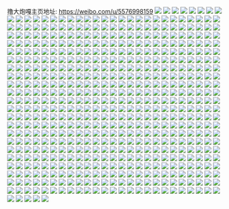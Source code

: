 撸大炮嘎主页地址: https://weibo.com/u/5576998159 
![](https://wx4.sinaimg.cn/mw2000/0065qvZdgy1h9a29h0ga4j32c0340npe.jpg) 
![](https://wx4.sinaimg.cn/mw2000/0065qvZdgy1h9a29ft99pj32c0340qv6.jpg) 
![](https://wx4.sinaimg.cn/mw2000/0065qvZdgy1h99i1c1og5j33402c01kz.jpg) 
![](https://wx4.sinaimg.cn/mw2000/0065qvZdgy1h95eq2mclnj33402c0hdu.jpg) 
![](https://wx4.sinaimg.cn/mw2000/0065qvZdgy1h95eqc4v1uj33402c0qv5.jpg) 
![](https://wx4.sinaimg.cn/mw2000/0065qvZdgy1h95eqebzpej31r02c0kjl.jpg) 
![](https://wx4.sinaimg.cn/mw2000/0065qvZdgy1h95eq9xzhaj32eo37ke84.jpg) 
![](https://wx4.sinaimg.cn/mw2000/0065qvZdgy1h95eqb455xj32t221we82.jpg) 
![](https://wx4.sinaimg.cn/mw2000/0065qvZdgy1h95eqd42otj327b2l1kjl.jpg) 
![](https://wx4.sinaimg.cn/mw2000/0065qvZdgy1h95eq694frj32re22k7wi.jpg) 
![](https://wx4.sinaimg.cn/mw2000/0065qvZdgy1h95eq1lj6yj32801o0e81.jpg) 
![](https://wx4.sinaimg.cn/mw2000/0065qvZdgy1h95eqdkqg4j31be0zjgpf.jpg) 
![](https://wx4.sinaimg.cn/mw2000/0065qvZdgy1h91ujrn4pzj31o0280qv5.jpg) 
![](https://wx4.sinaimg.cn/mw2000/0065qvZdgy1h91ujt1f6zj31191o07rn.jpg) 
![](https://wx4.sinaimg.cn/mw2000/0065qvZdgy1h91ujuk62uj33402c0npg.jpg) 
![](https://wx4.sinaimg.cn/mw2000/0065qvZdgy1h91ujw2bjdj32801o0e82.jpg) 
![](https://wx4.sinaimg.cn/mw2000/0065qvZdgy1h91ujwjgoqj31hc0u015s.jpg) 
![](https://wx4.sinaimg.cn/mw2000/0065qvZdgy1h91ujwxprfj31hc0u0nag.jpg) 
![](https://wx4.sinaimg.cn/mw2000/0065qvZdgy1h91ujxgssdj31hc0u0tnu.jpg) 
![](https://wx4.sinaimg.cn/mw2000/0065qvZdgy1h91ujpb073j31o02807wh.jpg) 
![](https://wx4.sinaimg.cn/mw2000/0065qvZdgy1h91ukkri4lj33402c0b2a.jpg) 
![](https://wx4.sinaimg.cn/mw2000/0065qvZdgy1h8wfkhvaxfj32801o0u0x.jpg) 
![](https://wx4.sinaimg.cn/mw2000/0065qvZdgy1h8r9r04t0rj32801o0hdt.jpg) 
![](https://wx4.sinaimg.cn/mw2000/0065qvZdgy1h8r9qyencsj32801o04qq.jpg) 
![](https://wx4.sinaimg.cn/mw2000/0065qvZdgy1h8r9r2goucj32801o0hdu.jpg) 
![](https://wx4.sinaimg.cn/mw2000/0065qvZdgy1h8r9r4fzh9j32801o04qq.jpg) 
![](https://wx4.sinaimg.cn/mw2000/0065qvZdgy1h8how80pa5j32801o0b29.jpg) 
![](https://wx4.sinaimg.cn/mw2000/0065qvZdgy1h8how608plj32c0340kjm.jpg) 
![](https://wx4.sinaimg.cn/mw2000/0065qvZdgy1h8how96zszj33402c0e82.jpg) 
![](https://wx4.sinaimg.cn/mw2000/0065qvZdgy1h8howb35jtj33402c04qr.jpg) 
![](https://wx4.sinaimg.cn/mw2000/0065qvZdgy1h82ionhjqcj31l6124amb.jpg) 
![](https://wx4.sinaimg.cn/mw2000/0065qvZdgy1h82iownbfjj31s32o5qv7.jpg) 
![](https://wx4.sinaimg.cn/mw2000/0065qvZdgy1h82ip7a5nnj30uk4y27wk.jpg) 
![](https://wx4.sinaimg.cn/mw2000/0065qvZdgy1h82ipkk23sj324836cnph.jpg) 
![](https://wx4.sinaimg.cn/mw2000/0065qvZdgy1h82iomuc6ij34mo334e83.jpg) 
![](https://wx4.sinaimg.cn/mw2000/0065qvZdgy1h82ip8jkwbj31hc0zknfy.jpg) 
![](https://wx4.sinaimg.cn/mw2000/0065qvZdgy1h82ipaxxcij333y22nhdv.jpg) 
![](https://wx4.sinaimg.cn/mw2000/0065qvZdgy1h82ipw03zgj33344moqve.jpg) 
![](https://wx4.sinaimg.cn/mw2000/0065qvZdgy1h82ip2i9ekj320f2oj1l0.jpg) 
![](https://wx4.sinaimg.cn/mw2000/0065qvZdgy1h7nojtzfd8j31bf0zk0yc.jpg) 
![](https://wx4.sinaimg.cn/mw2000/0065qvZdgy1h7nojv7fpyj30zk1be1kx.jpg) 
![](https://wx4.sinaimg.cn/mw2000/0065qvZdgy1h7nojx5t9dj31yj1o07wi.jpg) 
![](https://wx4.sinaimg.cn/mw2000/0065qvZdgy1h7nojxtsf2j31be0zjh0u.jpg) 
![](https://wx4.sinaimg.cn/mw2000/0065qvZdgy1h7hpzvovnij30u00u0jxs.jpg) 
![](https://wx4.sinaimg.cn/mw2000/0065qvZdgy1h7hpzwz9c3j31400u0wp6.jpg) 
![](https://wx4.sinaimg.cn/mw2000/0065qvZdgy1h7hpzxth9xj30u60u07bs.jpg) 
![](https://wx4.sinaimg.cn/mw2000/0065qvZdgy1h7hpzz8r7tj30u00u0qa7.jpg) 
![](https://wx4.sinaimg.cn/mw2000/0065qvZdgy1h7hq0047b9j31400u00zp.jpg) 
![](https://wx4.sinaimg.cn/mw2000/0065qvZdgy1h7hq01b91hj30u0140n7w.jpg) 
![](https://wx4.sinaimg.cn/mw2000/0065qvZdgy1h7hq02mzwqj31410u0gxc.jpg) 
![](https://wx4.sinaimg.cn/mw2000/0065qvZdgy1h7gbqcvjqoj315o1f8my9.jpg) 
![](https://wx4.sinaimg.cn/mw2000/0065qvZdgy1h7gbqeeiejj326q26qhdt.jpg) 
![](https://wx4.sinaimg.cn/mw2000/0065qvZdgy1h7gbrc881rj32qz1jox6p.jpg) 
![](https://wx4.sinaimg.cn/mw2000/0065qvZdgy1h7gbrgcfmej32qq1jjgtw.jpg) 
![](https://wx4.sinaimg.cn/mw2000/0065qvZdgy1h7gbqsfkitj32c02c0b2c.jpg) 
![](https://wx4.sinaimg.cn/mw2000/0065qvZdgy1h7gbrl95udj32kp1g5qv5.jpg) 
![](https://wx4.sinaimg.cn/mw2000/0065qvZdgy1h7gbqb3hnij336c1sbhdw.jpg) 
![](https://wx4.sinaimg.cn/mw2000/0065qvZdgy1h7gbrvbkrhj336c2484qt.jpg) 
![](https://wx4.sinaimg.cn/mw2000/0065qvZdgy1h7gbryr6s0j32yo1o0u0y.jpg) 
![](https://wx4.sinaimg.cn/mw2000/0065qvZdgy1h6wtkwpf70j30ug0u043k.jpg) 
![](https://wx4.sinaimg.cn/mw2000/0065qvZdgy1h6wtkxqufpj31400u0aie.jpg) 
![](https://wx4.sinaimg.cn/mw2000/0065qvZdgy1h6sf6o2ey2j30u013zagx.jpg) 
![](https://wx4.sinaimg.cn/mw2000/0065qvZdgy1h6nbsyma0mj30u00u0n0w.jpg) 
![](https://wx4.sinaimg.cn/mw2000/0065qvZdgy1h6nbszaiwfj30u00u0my2.jpg) 
![](https://wx4.sinaimg.cn/mw2000/0065qvZdgy1h6gr3fg5gcj30u01sxn1o.jpg) 
![](https://wx4.sinaimg.cn/mw2000/0065qvZdgy1h6a3drew8sj31s12dvb2a.jpg) 
![](https://wx4.sinaimg.cn/mw2000/0065qvZdgy1h6a3e97d0uj32b5340qv6.jpg) 
![](https://wx4.sinaimg.cn/mw2000/0065qvZdgy1h6a3dvb1a7j33402c21kx.jpg) 
![](https://wx4.sinaimg.cn/mw2000/0065qvZdgy1h6a3dnv71gj32ba34017f.jpg) 
![](https://wx4.sinaimg.cn/mw2000/0065qvZdgy1h6a3dx75pnj32151ivtgr.jpg) 
![](https://wx4.sinaimg.cn/mw2000/0065qvZdgy1h6a3dziqfdj32q721ndny.jpg) 
![](https://wx4.sinaimg.cn/mw2000/0065qvZdgy1h6a3e3gesoj32c1340x6q.jpg) 
![](https://wx4.sinaimg.cn/mw2000/0065qvZdgy1h6a3ed7f24j33402c2e84.jpg) 
![](https://wx4.sinaimg.cn/mw2000/0065qvZdgy1h6a3epn0cfj32c03401kx.jpg) 
![](https://wx4.sinaimg.cn/mw2000/0065qvZdgy1h64469w59qj30u01400yf.jpg) 
![](https://wx4.sinaimg.cn/mw2000/0065qvZdgy1h6446auhv8j30u0190agm.jpg) 
![](https://wx4.sinaimg.cn/mw2000/0065qvZdgy1h6446bgv4dj31900u0n1a.jpg) 
![](https://wx4.sinaimg.cn/mw2000/0065qvZdgy1h6446ckydrj31900u010j.jpg) 
![](https://wx4.sinaimg.cn/mw2000/0065qvZdgy1h6446ddm68j30u0199tf6.jpg) 
![](https://wx4.sinaimg.cn/mw2000/0065qvZdgy1h6446e7ezsj30u0190q9z.jpg) 
![](https://wx4.sinaimg.cn/mw2000/0065qvZdgy1h644690b6vj31hc0u00vs.jpg) 
![](https://wx4.sinaimg.cn/mw2000/0065qvZdgy1h6446f4vf8j31900u0gm6.jpg) 
![](https://wx4.sinaimg.cn/mw2000/0065qvZdgy1h6446gf5guj31900u00u0.jpg) 
![](https://wx4.sinaimg.cn/mw2000/0065qvZdgy1h5zeazdw5dj30u0140doc.jpg) 
![](https://wx4.sinaimg.cn/mw2000/0065qvZdgy1h5zeb2hknuj31400u0gvj.jpg) 
![](https://wx4.sinaimg.cn/mw2000/0065qvZdgy1h5vyv4w1djj30u014044q.jpg) 
![](https://wx4.sinaimg.cn/mw2000/0065qvZdgy1h5vyv8csqqj31400u0wjm.jpg) 
![](https://wx4.sinaimg.cn/mw2000/0065qvZdgy1h5vyv9nfk9j31910u0n6j.jpg) 
![](https://wx4.sinaimg.cn/mw2000/0065qvZdgy1h5vyvb2qa2j30u019144g.jpg) 
![](https://wx4.sinaimg.cn/mw2000/0065qvZdgy1h5vyv5rszpj31400u07bn.jpg) 
![](https://wx4.sinaimg.cn/mw2000/0065qvZdgy1h5vyvc8o5tj31910u0jsl.jpg) 
![](https://wx4.sinaimg.cn/mw2000/0065qvZdgy1h5vyvdpyihj31910u040y.jpg) 
![](https://wx4.sinaimg.cn/mw2000/0065qvZdgy1h5vyverw5hj30u0197n2i.jpg) 
![](https://wx4.sinaimg.cn/mw2000/0065qvZdgy1h5vyv40cdvj31910u0n6o.jpg) 
![](https://wx4.sinaimg.cn/mw2000/0065qvZdgy1h58pz66p7yj30u01muk0i.jpg) 
![](https://wx4.sinaimg.cn/mw2000/0065qvZdgy1h58q7oberoj30zm0lxmyv.jpg) 
![](https://wx4.sinaimg.cn/mw2000/0065qvZdgy1h56n1hkl2wj33402c0b2b.jpg) 
![](https://wx4.sinaimg.cn/mw2000/0065qvZdgy1h56n1u5qvaj329v29vx6p.jpg) 
![](https://wx4.sinaimg.cn/mw2000/0065qvZdgy1h56n1lwcpoj31o02804qq.jpg) 
![](https://wx4.sinaimg.cn/mw2000/0065qvZdgy1h56n1sl2cej31o0280u0x.jpg) 
![](https://wx4.sinaimg.cn/mw2000/0065qvZdgy1h56n1q609bj31o02801ky.jpg) 
![](https://wx4.sinaimg.cn/mw2000/0065qvZdgy1h56n1n38aaj332m32mqv7.jpg) 
![](https://wx4.sinaimg.cn/mw2000/0065qvZdgy1h56n1vii4jj32801o0u0y.jpg) 
![](https://wx4.sinaimg.cn/mw2000/0065qvZdgy1h56n1wlvm8j31o0280x6p.jpg) 
![](https://wx4.sinaimg.cn/mw2000/0065qvZdgy1h55qvx5xj9j33jk2nskjm.jpg) 
![](https://wx4.sinaimg.cn/mw2000/0065qvZdgy1h536eqvunqj32c2340kjm.jpg) 
![](https://wx4.sinaimg.cn/mw2000/0065qvZdgy1h536et6lixj31r22c21ky.jpg) 
![](https://wx4.sinaimg.cn/mw2000/0065qvZdgy1h536evktvij32c23404qq.jpg) 
![](https://wx4.sinaimg.cn/mw2000/0065qvZdgy1h536ex8uzrj31o01o04qp.jpg) 
![](https://wx4.sinaimg.cn/mw2000/0065qvZdgy1h536f00ux8j32c22c11kz.jpg) 
![](https://wx4.sinaimg.cn/mw2000/0065qvZdgy1h536f3pkwlj30zi17s1kx.jpg) 
![](https://wx4.sinaimg.cn/mw2000/0065qvZdgy1h536f2sssjj32c03404qr.jpg) 
![](https://wx4.sinaimg.cn/mw2000/0065qvZdgy1h536f53qebj31o0280hdt.jpg) 
![](https://wx4.sinaimg.cn/mw2000/0065qvZdgy1h536f81aonj32c0340x6r.jpg) 
![](https://wx4.sinaimg.cn/mw2000/0065qvZdgy1h51iz3j801j30u00u0dle.jpg) 
![](https://wx4.sinaimg.cn/mw2000/0065qvZdgy1h51iz5cco4j30u0140wmr.jpg) 
![](https://wx4.sinaimg.cn/mw2000/0065qvZdgy1h51iz87mqkj31hc0u04ae.jpg) 
![](https://wx4.sinaimg.cn/mw2000/0065qvZdgy1h4tfn0juooj30u013zn28.jpg) 
![](https://wx4.sinaimg.cn/mw2000/0065qvZdgy1h4tfn1q9w1j31400u07dm.jpg) 
![](https://wx4.sinaimg.cn/mw2000/0065qvZdgy1h4tfn2xqi3j30u0140qaf.jpg) 
![](https://wx4.sinaimg.cn/mw2000/0065qvZdgy1h4tfmzk1wgj30u01400xd.jpg) 
![](https://wx4.sinaimg.cn/mw2000/0065qvZdgy1h4tfn4tnmwj30u0140gtp.jpg) 
![](https://wx4.sinaimg.cn/mw2000/0065qvZdgy1h4tfmyk0y4j31400u0wm6.jpg) 
![](https://wx4.sinaimg.cn/mw2000/0065qvZdgy1h4tfn6iwfyj30u013y0x3.jpg) 
![](https://wx4.sinaimg.cn/mw2000/0065qvZdgy1h4tfn3kftij30u0140wil.jpg) 
![](https://wx4.sinaimg.cn/mw2000/0065qvZdgy1h4tfn7f7jxj30u0140tg8.jpg) 
![](https://wx4.sinaimg.cn/mw2000/0065qvZdgy1h4tfo5kuhhj30u00ut0xm.jpg) 
![](https://wx4.sinaimg.cn/mw2000/0065qvZdgy1h4r2kz8rljj30u016x49x.jpg) 
![](https://wx4.sinaimg.cn/mw2000/0065qvZdgy1h3v38ns2wxj30u014046w.jpg) 
![](https://wx4.sinaimg.cn/mw2000/0065qvZdgy1h3v38ox62hj30u01407cl.jpg) 
![](https://wx4.sinaimg.cn/mw2000/0065qvZdgy1h3ie0qgvcyj30u00u046i.jpg) 
![](https://wx4.sinaimg.cn/mw2000/0065qvZdgy1h3ie0nwa1cj30u00u0k0m.jpg) 
![](https://wx4.sinaimg.cn/mw2000/0065qvZdgy1h3ie0t6cgfj30u00u0qaq.jpg) 
![](https://wx4.sinaimg.cn/mw2000/0065qvZdgy1h3ie0rc29oj30u00u07cy.jpg) 
![](https://wx4.sinaimg.cn/mw2000/0065qvZdgy1h3ie0uo0o1j30u00u0dof.jpg) 
![](https://wx4.sinaimg.cn/mw2000/0065qvZdgy1h3ie0w7vj8j31400u014h.jpg) 
![](https://wx4.sinaimg.cn/mw2000/0065qvZdgy1h3ie0scg9zj31400u0drh.jpg) 
![](https://wx4.sinaimg.cn/mw2000/0065qvZdgy1h3ie0x74flj31400u0n4v.jpg) 
![](https://wx4.sinaimg.cn/mw2000/0065qvZdgy1h3ie0pf3a8j30u00u010g.jpg) 
![](https://wx4.sinaimg.cn/mw2000/0065qvZdgy1h32uw8tmgqj30u0140ahq.jpg) 
![](https://wx4.sinaimg.cn/mw2000/0065qvZdgy1h32uw9to6dj30u01hc10g.jpg) 
![](https://wx4.sinaimg.cn/mw2000/0065qvZdgy1h32uwbjnq7j31400u0dns.jpg) 
![](https://wx4.sinaimg.cn/mw2000/0065qvZdgy1h32uwi5abdj31c90oa46k.jpg) 
![](https://wx4.sinaimg.cn/mw2000/0065qvZdgy1h32uwcoancj30u01hcgvv.jpg) 
![](https://wx4.sinaimg.cn/mw2000/0065qvZdgy1h32uwe4kenj31400u0thc.jpg) 
![](https://wx4.sinaimg.cn/mw2000/0065qvZdgy1h32uwhe8zvj31400u0484.jpg) 
![](https://wx4.sinaimg.cn/mw2000/0065qvZdgy1h32uwfg66gj31400u0qd4.jpg) 
![](https://wx4.sinaimg.cn/mw2000/0065qvZdgy1h32uxeadn0j31400u047v.jpg) 
![](https://wx4.sinaimg.cn/mw2000/0065qvZdgy1h2u2dy33x5j30u02aingj.jpg) 
![](https://wx4.sinaimg.cn/mw2000/0065qvZdgy1h2u2e2l5ktj30u00u0n2k.jpg) 
![](https://wx4.sinaimg.cn/mw2000/0065qvZdgy1h2u2e5yo9tj30u00u0jzy.jpg) 
![](https://wx4.sinaimg.cn/mw2000/0065qvZdgy1h2u2e8op00j312d0u010d.jpg) 
![](https://wx4.sinaimg.cn/mw2000/0065qvZdgy1h2u2e1j73nj30u00u0dml.jpg) 
![](https://wx4.sinaimg.cn/mw2000/0065qvZdgy1h2u2eggthuj31400u0agi.jpg) 
![](https://wx4.sinaimg.cn/mw2000/0065qvZdgy1h2u2ej6heij30vy0u07bv.jpg) 
![](https://wx4.sinaimg.cn/mw2000/0065qvZdgy1h2u2dv3n77j310x0u0ak5.jpg) 
![](https://wx4.sinaimg.cn/mw2000/0065qvZdgy1h2u2f8mhdvj30u00u044u.jpg) 
![](https://wx4.sinaimg.cn/mw2000/0065qvZdgy1h2cimprz19j30u0140k1h.jpg) 
![](https://wx4.sinaimg.cn/mw2000/0065qvZdgy1h2cimv36mcj30u01407bk.jpg) 
![](https://wx4.sinaimg.cn/mw2000/0065qvZdgy1h2cims7segj30u0140wkx.jpg) 
![](https://wx4.sinaimg.cn/mw2000/0065qvZdgy1h2cimqyj2ij30u0140tf3.jpg) 
![](https://wx4.sinaimg.cn/mw2000/0065qvZdgy1h2cimzrmalj30u0140k43.jpg) 
![](https://wx4.sinaimg.cn/mw2000/0065qvZdgy1h2cimtl44qj30u0140dms.jpg) 
![](https://wx4.sinaimg.cn/mw2000/0065qvZdgy1h2cimwwpezj30u014045w.jpg) 
![](https://wx4.sinaimg.cn/mw2000/0065qvZdgy1h2cind0b3fj31400u0wld.jpg) 
![](https://wx4.sinaimg.cn/mw2000/0065qvZdgy1h2cio9ylmoj30u0140n3y.jpg) 
![](https://wx4.sinaimg.cn/mw2000/0065qvZdgy1h24jexxj7ej30sg0ld42m.jpg) 
![](https://wx4.sinaimg.cn/mw2000/0065qvZdgy1h1dpagq4wvj31400u0n72.jpg) 
![](https://wx4.sinaimg.cn/mw2000/0065qvZdgy1h1dpa7m0j6j31400u0ahq.jpg) 
![](https://wx4.sinaimg.cn/mw2000/0065qvZdgy1h1dpaq3ugzj30u0140tlr.jpg) 
![](https://wx4.sinaimg.cn/mw2000/0065qvZdgy1h1dpazz9izj30u0140wpm.jpg) 
![](https://wx4.sinaimg.cn/mw2000/0065qvZdgy1h1dpb3fcloj31400u0qcp.jpg) 
![](https://wx4.sinaimg.cn/mw2000/0065qvZdgy1h1dpb6hcwnj31400u0qfp.jpg) 
![](https://wx4.sinaimg.cn/mw2000/0065qvZdgy1h15zwe8usgj31400u0dnl.jpg) 
![](https://wx4.sinaimg.cn/mw2000/0065qvZdgy1h0su5mtuebj30u014012u.jpg) 
![](https://wx4.sinaimg.cn/mw2000/0065qvZdgy1h0ojy2gwrjj30u015ktfq.jpg) 
![](https://wx4.sinaimg.cn/mw2000/0065qvZdgy1h0ojy1re3sj30u01407c3.jpg) 
![](https://wx4.sinaimg.cn/mw2000/0065qvZdgy1h093d5jkswj30vy0u0795.jpg) 
![](https://wx4.sinaimg.cn/mw2000/0065qvZdgy1h093d6mrqcj30u00u0ags.jpg) 
![](https://wx4.sinaimg.cn/mw2000/0065qvZdgy1h093d7jcp7j31400u0aj2.jpg) 
![](https://wx4.sinaimg.cn/mw2000/0065qvZdgy1h093d4txnaj30u00v2dkn.jpg) 
![](https://wx4.sinaimg.cn/mw2000/0065qvZdgy1h093d82k6kj30vb0u0gpw.jpg) 
![](https://wx4.sinaimg.cn/mw2000/0065qvZdgy1h093d8r30gj30u0140dm8.jpg) 
![](https://wx4.sinaimg.cn/mw2000/0065qvZdgy1h093d9m6p2j30u00u0wjm.jpg) 
![](https://wx4.sinaimg.cn/mw2000/0065qvZdgy1h093dajk9jj30u013y7b9.jpg) 
![](https://wx4.sinaimg.cn/mw2000/0065qvZdgy1h093dbah6ij31400u0n4l.jpg) 
![](https://wx4.sinaimg.cn/mw2000/0065qvZdly1h0538g1dn1j30u01sx450.jpg) 
![](https://wx4.sinaimg.cn/mw2000/0065qvZdly1h0538gfdsxj30q30road1.jpg) 
![](https://wx4.sinaimg.cn/mw2000/0065qvZdly1h04m3srffzj31400u015o.jpg) 
![](https://wx4.sinaimg.cn/mw2000/0065qvZdly1h04m3tysgsj30u01sxdmc.jpg) 
![](https://wx4.sinaimg.cn/mw2000/0065qvZdly1h03kmi6mm9j30u0169ajc.jpg) 
![](https://wx4.sinaimg.cn/mw2000/0065qvZdgy1gzkbiykrrhj30u0140gs0.jpg) 
![](https://wx4.sinaimg.cn/mw2000/0065qvZdgy1gzkbje3pd3j31400u0te0.jpg) 
![](https://wx4.sinaimg.cn/mw2000/0065qvZdgy1gzkbj0guxuj31400u0afl.jpg) 
![](https://wx4.sinaimg.cn/mw2000/0065qvZdgy1gzkbj15sjxj30u013fwnd.jpg) 
![](https://wx4.sinaimg.cn/mw2000/0065qvZdgy1gzkbj1ufm7j31400u0dly.jpg) 
![](https://wx4.sinaimg.cn/mw2000/0065qvZdgy1gzkbj2xmivj31400u0gtp.jpg) 
![](https://wx4.sinaimg.cn/mw2000/0065qvZdgy1gzkbj3sq42j31400u079w.jpg) 
![](https://wx4.sinaimg.cn/mw2000/0065qvZdgy1gzkbj4eijij30u00u0n3m.jpg) 
![](https://wx4.sinaimg.cn/mw2000/0065qvZdgy1gzkbj58m2rj30u00u87f3.jpg) 
![](https://wx4.sinaimg.cn/mw2000/0065qvZdgy1gzegav7slvj30u00u00zt.jpg) 
![](https://wx4.sinaimg.cn/mw2000/0065qvZdgy1gzegaw3ou4j30u00u0dme.jpg) 
![](https://wx4.sinaimg.cn/mw2000/0065qvZdgy1gzdd8xkkqnj31400u0ajn.jpg) 
![](https://wx4.sinaimg.cn/mw2000/0065qvZdgy1gzdd8yfmnoj30u0140aid.jpg) 
![](https://wx4.sinaimg.cn/mw2000/0065qvZdgy1gzdd8z84hjj31400u0do9.jpg) 
![](https://wx4.sinaimg.cn/mw2000/0065qvZdgy1gzdd901e74j31400u0jzo.jpg) 
![](https://wx4.sinaimg.cn/mw2000/0065qvZdgy1gzdd90x29pj31400u0wlf.jpg) 
![](https://wx4.sinaimg.cn/mw2000/0065qvZdgy1gzdd91kp6yj31400u0ag3.jpg) 
![](https://wx4.sinaimg.cn/mw2000/0065qvZdgy1gzdd8wm1trj31400u0dnk.jpg) 
![](https://wx4.sinaimg.cn/mw2000/0065qvZdgy1gzdd92ahcuj31400u0qb5.jpg) 
![](https://wx4.sinaimg.cn/mw2000/0065qvZdgy1gzdd93c1wlj30u0140n4x.jpg) 
![](https://wx4.sinaimg.cn/mw2000/0065qvZdgy1gz87zq6zfuj32801o0e81.jpg) 
![](https://wx4.sinaimg.cn/mw2000/0065qvZdgy1gz87zosd5tj32801o0e81.jpg) 
![](https://wx4.sinaimg.cn/mw2000/0065qvZdgy1gz87zrib36j32801o0hdt.jpg) 
![](https://wx4.sinaimg.cn/mw2000/0065qvZdgy1gz87zsfkcvj32801o0hdt.jpg) 
![](https://wx4.sinaimg.cn/mw2000/0065qvZdgy1gz87v0ygpij30zo2561kx.jpg) 
![](https://wx4.sinaimg.cn/mw2000/0065qvZdgy1gynsys8s88j30u02ujh50.jpg) 
![](https://wx4.sinaimg.cn/mw2000/0065qvZdgy1gynsyn8oazj31400u0jy1.jpg) 
![](https://wx4.sinaimg.cn/mw2000/0065qvZdgy1gynsymhcgtj31400u07bh.jpg) 
![](https://wx4.sinaimg.cn/mw2000/0065qvZdgy1gynsyr4wv4j31400u0149.jpg) 
![](https://wx4.sinaimg.cn/mw2000/0065qvZdgy1gynsz3txdbj313f0u0gra.jpg) 
![](https://wx4.sinaimg.cn/mw2000/0065qvZdgy1gynsytbpr5j30u02d0ana.jpg) 
![](https://wx4.sinaimg.cn/mw2000/0065qvZdgy1gynsyueoeij30u0281qew.jpg) 
![](https://wx4.sinaimg.cn/mw2000/0065qvZdgy1gynsyv2f7bj31400u0jwd.jpg) 
![](https://wx4.sinaimg.cn/mw2000/0065qvZdgy1gynsyvrbmaj30u01400x4.jpg) 
![](https://wx4.sinaimg.cn/mw2000/0065qvZdgy1gykeptugwfj31410u0wnn.jpg) 
![](https://wx4.sinaimg.cn/mw2000/0065qvZdgy1gyi6bl856dj333z2bzu11.jpg) 
![](https://wx4.sinaimg.cn/mw2000/0065qvZdgy1gyhzw47x63j31400u0du7.jpg) 
![](https://wx4.sinaimg.cn/mw2000/0065qvZdgy1gyhzw5kk3oj30u0140wms.jpg) 
![](https://wx4.sinaimg.cn/mw2000/0065qvZdgy1gyhzw6zu1jj30u0140tfe.jpg) 
![](https://wx4.sinaimg.cn/mw2000/0065qvZdgy1gyhzw8haxej30u0140jzf.jpg) 
![](https://wx4.sinaimg.cn/mw2000/0065qvZdgy1gyhzw9xn6cj31400u045l.jpg) 
![](https://wx4.sinaimg.cn/mw2000/0065qvZdgy1gyhzwbnjaaj31400u0jz6.jpg) 
![](https://wx4.sinaimg.cn/mw2000/0065qvZdgy1gyhzwdnlvrj31400u045t.jpg) 
![](https://wx4.sinaimg.cn/mw2000/0065qvZdgy1gyhzwgkm9fj30u0140wlb.jpg) 
![](https://wx4.sinaimg.cn/mw2000/0065qvZdgy1gyhzwv38v1j31400u0doc.jpg) 
![](https://wx4.sinaimg.cn/mw2000/0065qvZdgy1gy9gaw3vv2j30u01sxdmd.jpg) 
![](https://wx4.sinaimg.cn/mw2000/0065qvZdgy1gy9gaxw2dej30u01szth2.jpg) 
![](https://wx4.sinaimg.cn/mw2000/0065qvZdgy1gy35urtlvyj30u0140thb.jpg) 
![](https://wx4.sinaimg.cn/mw2000/0065qvZdly1gxydv1x6rpj30u00u0qah.jpg) 
![](https://wx4.sinaimg.cn/mw2000/0065qvZdly1gxydv45ba9j30u00u0wkq.jpg) 
![](https://wx4.sinaimg.cn/mw2000/0065qvZdly1gxydv0787wj30u00u0jwm.jpg) 
![](https://wx4.sinaimg.cn/mw2000/0065qvZdly1gxydv6f3f8j30u00u0gth.jpg) 
![](https://wx4.sinaimg.cn/mw2000/0065qvZdgy1gxxdynjt3vj30u01hcai7.jpg) 
![](https://wx4.sinaimg.cn/mw2000/0065qvZdgy1gxuhwn641jj30u00xptgx.jpg) 
![](https://wx4.sinaimg.cn/mw2000/0065qvZdgy1gxuhwo0tw4j31400u0agv.jpg) 
![](https://wx4.sinaimg.cn/mw2000/0065qvZdgy1gxuhwowbefj30u00u0aei.jpg) 
![](https://wx4.sinaimg.cn/mw2000/0065qvZdgy1gxuhwlyqc9j30u0140til.jpg) 
![](https://wx4.sinaimg.cn/mw2000/0065qvZdgy1gxuhwqddidj30u0140agu.jpg) 
![](https://wx4.sinaimg.cn/mw2000/0065qvZdgy1gxuhwrtik9j30u00u0gu4.jpg) 
![](https://wx4.sinaimg.cn/mw2000/0065qvZdgy1gxuhwsta7oj30u00u078v.jpg) 
![](https://wx4.sinaimg.cn/mw2000/0065qvZdgy1gxuhwu762nj30u00u0tf5.jpg) 
![](https://wx4.sinaimg.cn/mw2000/0065qvZdgy1gxuhwv4nhij30u00u0wl8.jpg) 
![](https://wx4.sinaimg.cn/mw2000/0065qvZdgy1gxuhww8mndj30u0140tgi.jpg) 
![](https://wx4.sinaimg.cn/mw2000/0065qvZdgy1gxdwfgqmn3j31400u0dmr.jpg) 
![](https://wx4.sinaimg.cn/mw2000/0065qvZdgy1gxdwfhw19ij30u01407d4.jpg) 
![](https://wx4.sinaimg.cn/mw2000/0065qvZdgy1gxdwffuw14j30u00u045q.jpg) 
![](https://wx4.sinaimg.cn/mw2000/0065qvZdgy1gxdwfj1gu2j30u00u07dr.jpg) 
![](https://wx4.sinaimg.cn/mw2000/0065qvZdgy1gx95oe49n9j31400u0afq.jpg) 
![](https://wx4.sinaimg.cn/mw2000/0065qvZdgy1gx95oexpzgj312e0u07f8.jpg) 
![](https://wx4.sinaimg.cn/mw2000/0065qvZdgy1gx95oflmp4j31400u0dqb.jpg) 
![](https://wx4.sinaimg.cn/mw2000/0065qvZdgy1gx95odh96uj31400u0k18.jpg) 
![](https://wx4.sinaimg.cn/mw2000/0065qvZdgy1gx95og7q0pj30u00u0agq.jpg) 
![](https://wx4.sinaimg.cn/mw2000/0065qvZdgy1gx95ogsmbzj31400u0jvb.jpg) 
![](https://wx4.sinaimg.cn/mw2000/0065qvZdgy1gx95oi27gbj30u00u0gx4.jpg) 
![](https://wx4.sinaimg.cn/mw2000/0065qvZdgy1gx95oiqps6j30u014043u.jpg) 
![](https://wx4.sinaimg.cn/mw2000/0065qvZdgy1gx95ppk1xuj31400u0wms.jpg) 
![](https://wx4.sinaimg.cn/mw2000/0065qvZdgy1gx6wt5h9xkj31400u0k1f.jpg) 
![](https://wx4.sinaimg.cn/mw2000/0065qvZdgy1gx6wt4kj1wj317a0u07dm.jpg) 
![](https://wx4.sinaimg.cn/mw2000/0065qvZdgy1gx6wt68t10j31400u07c7.jpg) 
![](https://wx4.sinaimg.cn/mw2000/0065qvZdgy1gx6wt7997cj31400u0dpp.jpg) 
![](https://wx4.sinaimg.cn/mw2000/0065qvZdgy1gx23tg7tb5j30u0140k1i.jpg) 
![](https://wx4.sinaimg.cn/mw2000/0065qvZdgy1gx23tepog2j30u01ar7ed.jpg) 
![](https://wx4.sinaimg.cn/mw2000/0065qvZdgy1gx23th7s5hj30u00u0n2a.jpg) 
![](https://wx4.sinaimg.cn/mw2000/0065qvZdgy1gx23tiwqmlj30u0140dsj.jpg) 
![](https://wx4.sinaimg.cn/mw2000/0065qvZdgy1gx23tkdfumj30u0140wo7.jpg) 
![](https://wx4.sinaimg.cn/mw2000/0065qvZdgy1gx23tmalbxj31400u0n9s.jpg) 
![](https://wx4.sinaimg.cn/mw2000/0065qvZdgy1gx23to1phuj30u018zqcl.jpg) 
![](https://wx4.sinaimg.cn/mw2000/0065qvZdgy1gx23u4ndn6j31400u0alr.jpg) 
![](https://wx4.sinaimg.cn/mw2000/0065qvZdgy1gx23u7huc8j30u02pj4qp.jpg) 
![](https://wx4.sinaimg.cn/mw2000/0065qvZdly1gwt0j6f3gjj30u0140qa8.jpg) 
![](https://wx4.sinaimg.cn/mw2000/0065qvZdly1gwt0j6zf14j30u00u0n3r.jpg) 
![](https://wx4.sinaimg.cn/mw2000/0065qvZdly1gwt0j5jyqtj30u00u0n36.jpg) 
![](https://wx4.sinaimg.cn/mw2000/0065qvZdly1gwt0j9abt4j30u0140gsy.jpg) 
![](https://wx4.sinaimg.cn/mw2000/0065qvZdly1gwt0j7q9drj30u019049j.jpg) 
![](https://wx4.sinaimg.cn/mw2000/0065qvZdly1gwt0j9xiqdj30u014010q.jpg) 
![](https://wx4.sinaimg.cn/mw2000/0065qvZdly1gwt0jb01bsj31400u0gta.jpg) 
![](https://wx4.sinaimg.cn/mw2000/0065qvZdly1gwt0jbo5czj30u01400zh.jpg) 
![](https://wx4.sinaimg.cn/mw2000/0065qvZdly1gwt0jyyunpj31400u0gs0.jpg) 
![](https://wx4.sinaimg.cn/mw2000/0065qvZdly1gwruj3f3n5j31400u0qaw.jpg) 
![](https://wx4.sinaimg.cn/mw2000/0065qvZdly1gwruj3ltkxj30u00u0tdn.jpg) 
![](https://wx4.sinaimg.cn/mw2000/0065qvZdly1gwruj33qb8j30u00u0jvh.jpg) 
![](https://wx4.sinaimg.cn/mw2000/0065qvZdly1gwruj3wbumj31400u0wlo.jpg) 
![](https://wx4.sinaimg.cn/mw2000/0065qvZdly1gwlv3efx52j31400u0450.jpg) 
![](https://wx4.sinaimg.cn/mw2000/0065qvZdly1gwlv3f4lolj30u0140ag1.jpg) 
![](https://wx4.sinaimg.cn/mw2000/0065qvZdgy1gwf4ji74gxj30u00wpdj1.jpg) 
![](https://wx4.sinaimg.cn/mw2000/0065qvZdgy1gwf4jinas3j30u014045z.jpg) 
![](https://wx4.sinaimg.cn/mw2000/0065qvZdgy1gw4jkqjx0wj30u00u0dmq.jpg) 
![](https://wx4.sinaimg.cn/mw2000/0065qvZdgy1gw4jkrnkudj30u00u0q9u.jpg) 
![](https://wx4.sinaimg.cn/mw2000/0065qvZdgy1gw4jkshmf2j30u00u0dl2.jpg) 
![](https://wx4.sinaimg.cn/mw2000/0065qvZdgy1gw4jktz3xxj31400u0wlx.jpg) 
![](https://wx4.sinaimg.cn/mw2000/0065qvZdgy1gw4jkpcx6ej30u00u0wk4.jpg) 
![](https://wx4.sinaimg.cn/mw2000/0065qvZdgy1gw4jkuwchoj31400u0qcn.jpg) 
![](https://wx4.sinaimg.cn/mw2000/0065qvZdgy1gw4jkvx9uwj31400u0n6r.jpg) 
![](https://wx4.sinaimg.cn/mw2000/0065qvZdgy1gw4jkyfvgvj31400u0am2.jpg) 
![](https://wx4.sinaimg.cn/mw2000/0065qvZdgy1gw4jnkb0r6j30u0140wkc.jpg) 
![](https://wx4.sinaimg.cn/mw2000/0065qvZdgy1gvxomhjohoj30u0140tg2.jpg) 
![](https://wx4.sinaimg.cn/mw2000/0065qvZdgy1gvxomim3l8j30u0140akn.jpg) 
![](https://wx4.sinaimg.cn/mw2000/0065qvZdgy1gvxomjf9ioj31400u0qax.jpg) 
![](https://wx4.sinaimg.cn/mw2000/0065qvZdgy1gvxomkpwfcj31400u0n55.jpg) 
![](https://wx4.sinaimg.cn/mw2000/0065qvZdgy1gvxomg1l9wj30u0140dnd.jpg) 
![](https://wx4.sinaimg.cn/mw2000/0065qvZdgy1gvxomlbe92j30u00u0afu.jpg) 
![](https://wx4.sinaimg.cn/mw2000/0065qvZdgy1gvxomma8mgj30u0140gtt.jpg) 
![](https://wx4.sinaimg.cn/mw2000/0065qvZdgy1gvxomnbemmj31400u0wmb.jpg) 
![](https://wx4.sinaimg.cn/mw2000/0065qvZdgy1gvxomo3q59j31400u0gst.jpg) 
![](https://wx4.sinaimg.cn/mw2000/0065qvZdgy1gv2kap12bej62c03407wi02.jpg) 
![](https://wx4.sinaimg.cn/mw2000/0065qvZdgy1gv2kaq8u2ej62c0340npd02.jpg) 
![](https://wx4.sinaimg.cn/mw2000/0065qvZdgy1gv2kasnm8oj62c0340kjm02.jpg) 
![](https://wx4.sinaimg.cn/mw2000/0065qvZdgy1gv2kanrapuj62c0340e8502.jpg) 
![](https://wx4.sinaimg.cn/mw2000/0065qvZdgy1gv2kavpvqkj62c03401l102.jpg) 
![](https://wx4.sinaimg.cn/mw2000/0065qvZdgy1gv2kaxinl3j63402c07wj02.jpg) 
![](https://wx4.sinaimg.cn/mw2000/0065qvZdly1gustlcpw9yj60u013sk1e02.jpg) 
![](https://wx4.sinaimg.cn/mw2000/0065qvZdly1gustld7pkbj60u0140n6o02.jpg) 
![](https://wx4.sinaimg.cn/mw2000/0065qvZdly1gustlc9934j60u00z90ym02.jpg) 
![](https://wx4.sinaimg.cn/mw2000/0065qvZdly1gustldj7t0j60ud0u0gpx02.jpg) 
![](https://wx4.sinaimg.cn/mw2000/0065qvZdly1gustle4pxkj60u013swoq02.jpg) 
![](https://wx4.sinaimg.cn/mw2000/0065qvZdly1gustlelkupj60u00u07ce02.jpg) 
![](https://wx4.sinaimg.cn/mw2000/0065qvZdly1gustlez4ocj60ym0u0jye02.jpg) 
![](https://wx4.sinaimg.cn/mw2000/0065qvZdly1gustlf8vnij60z40u042f02.jpg) 
![](https://wx4.sinaimg.cn/mw2000/0065qvZdly1gustlfl14dj61400u00x502.jpg) 
![](https://wx4.sinaimg.cn/mw2000/0065qvZdgy1gundxnbivfj60u0140gwn02.jpg) 
![](https://wx4.sinaimg.cn/mw2000/0065qvZdgy1gundxocq7nj60u00u0jzi02.jpg) 
![](https://wx4.sinaimg.cn/mw2000/0065qvZdgy1gundxpib44j60u00u0k0102.jpg) 
![](https://wx4.sinaimg.cn/mw2000/0065qvZdgy1gundxry055j60u00u0aik02.jpg) 
![](https://wx4.sinaimg.cn/mw2000/0065qvZdgy1gundxt2z8pj60u00ufqbu02.jpg) 
![](https://wx4.sinaimg.cn/mw2000/0065qvZdgy1gundxmakawj61400u07fd02.jpg) 
![](https://wx4.sinaimg.cn/mw2000/0065qvZdgy1gundxr30gkj60u00u0n6a02.jpg) 
![](https://wx4.sinaimg.cn/mw2000/0065qvZdgy1gundxueq3kj60u00u0gt002.jpg) 
![](https://wx4.sinaimg.cn/mw2000/0065qvZdgy1gundxw4z8wj60u00u049w02.jpg) 
![](https://wx4.sinaimg.cn/mw2000/0065qvZdgy1gu68hgui0mj30u0140445.jpg) 
![](https://wx4.sinaimg.cn/mw2000/0065qvZdgy1gu68hi4kygj31400u0aq4.jpg) 
![](https://wx4.sinaimg.cn/mw2000/0065qvZdgy1gu68hism4ij30u0140tfe.jpg) 
![](https://wx4.sinaimg.cn/mw2000/0065qvZdgy1gu68hjszp7j31400u0tkw.jpg) 
![](https://wx4.sinaimg.cn/mw2000/0065qvZdgy1gu68hkgygij30u00u07ap.jpg) 
![](https://wx4.sinaimg.cn/mw2000/0065qvZdgy1gu68hloqvej30u0140n9f.jpg) 
![](https://wx4.sinaimg.cn/mw2000/0065qvZdgy1gu68hmgvfsj30u00u0dm2.jpg) 
![](https://wx4.sinaimg.cn/mw2000/0065qvZdgy1gu68hnkg1uj31400u0tjx.jpg) 
![](https://wx4.sinaimg.cn/mw2000/0065qvZdgy1gu68hfzcqaj31400u0thi.jpg) 
![](https://wx4.sinaimg.cn/mw2000/0065qvZdgy1gu68hos2rkj30u0140qay.jpg) 
![](https://wx4.sinaimg.cn/mw2000/0065qvZdgy1gu68hpi3q7j30u0140wjj.jpg) 
![](https://wx4.sinaimg.cn/mw2000/0065qvZdgy1gty4klrf0aj30u012pach.jpg) 
![](https://wx4.sinaimg.cn/mw2000/0065qvZdgy1gty4kmaunaj30u00u0jts.jpg) 
![](https://wx4.sinaimg.cn/mw2000/0065qvZdgy1gty4kn17qzj30u01407b0.jpg) 
![](https://wx4.sinaimg.cn/mw2000/0065qvZdgy1gty4kl8jmaj30u00u0qa4.jpg) 
![](https://wx4.sinaimg.cn/mw2000/0065qvZdgy1gty4koi20fj30u0140gs2.jpg) 
![](https://wx4.sinaimg.cn/mw2000/0065qvZdgy1gty4kpb8o6j30u014ijxv.jpg) 
![](https://wx4.sinaimg.cn/mw2000/0065qvZdgy1gty4kpyd5gj30u014cwjj.jpg) 
![](https://wx4.sinaimg.cn/mw2000/0065qvZdgy1gty4kqtc1nj313s0u0n25.jpg) 
![](https://wx4.sinaimg.cn/mw2000/0065qvZdgy1gty4l11no9j30u0140432.jpg) 
![](https://wx4.sinaimg.cn/mw2000/0065qvZdgy1gtx56obx8ij30u0157qb2.jpg) 
![](https://wx4.sinaimg.cn/mw2000/0065qvZdgy1gtx56ox2g4j30u01407bf.jpg) 
![](https://wx4.sinaimg.cn/mw2000/0065qvZdgy1gtx56nlyo7j31400u0ahp.jpg) 
![](https://wx4.sinaimg.cn/mw2000/0065qvZdgy1gtx56rsfiwj31400u0qaw.jpg) 
![](https://wx4.sinaimg.cn/mw2000/0065qvZdgy1gtsah6m9lvj31o0280b29.jpg) 
![](https://wx4.sinaimg.cn/mw2000/0065qvZdgy1gtsahaolxaj31o0280b29.jpg) 
![](https://wx4.sinaimg.cn/mw2000/0065qvZdgy1gtnjumrsj5j32c0340kjm.jpg) 
![](https://wx4.sinaimg.cn/mw2000/0065qvZdgy1gtnjunkrfpj31o024ekjl.jpg) 
![](https://wx4.sinaimg.cn/mw2000/0065qvZdgy1gtgjupxc9ij30u00u07b9.jpg) 
![](https://wx4.sinaimg.cn/mw2000/0065qvZdgy1gtgjuquo7ij30u017ctjc.jpg) 
![](https://wx4.sinaimg.cn/mw2000/0065qvZdgy1gtgjurlobrj30r40lzaev.jpg) 
![](https://wx4.sinaimg.cn/mw2000/0065qvZdgy1gtgjupbzabj318w0u0woh.jpg) 
![](https://wx4.sinaimg.cn/mw2000/0065qvZdgy1gtgjusitndj30u00zok10.jpg) 
![](https://wx4.sinaimg.cn/mw2000/0065qvZdgy1gtgjutjeyej30u018idnl.jpg) 
![](https://wx4.sinaimg.cn/mw2000/0065qvZdgy1gte30f6pfuj30de0khgp1.jpg) 
![](https://wx4.sinaimg.cn/mw2000/0065qvZdgy1gt6qodbcqhj30u01407dn.jpg) 
![](https://wx4.sinaimg.cn/mw2000/0065qvZdgy1gt6qofhqqgj30u0124dp1.jpg) 
![](https://wx4.sinaimg.cn/mw2000/0065qvZdgy1gt6qoi44bhj31400u0dn9.jpg) 
![](https://wx4.sinaimg.cn/mw2000/0065qvZdgy1gt6qonbe4hj61400u0n6l02.jpg) 
![](https://wx4.sinaimg.cn/mw2000/0065qvZdgy1gt6qooqb3rj30u00u87bb.jpg) 
![](https://wx4.sinaimg.cn/mw2000/0065qvZdgy1gt6qoq9l0ij30u0140dle.jpg) 
![](https://wx4.sinaimg.cn/mw2000/0065qvZdgy1gt6qorqhuoj30u0140n5e.jpg) 
![](https://wx4.sinaimg.cn/mw2000/0065qvZdgy1gt6qotmin7j31400u0120.jpg) 
![](https://wx4.sinaimg.cn/mw2000/0065qvZdgy1gt6qov6h9oj30u0140wis.jpg) 
![](https://wx4.sinaimg.cn/mw2000/0065qvZdgy1gt6qvdpv85j31400u07a3.jpg) 
![](https://wx4.sinaimg.cn/mw2000/0065qvZdgy1gt6qst33caj30u0140jxa.jpg) 
![](https://wx4.sinaimg.cn/mw2000/0065qvZdgy1gt6qsubfd1j30u00u0wmq.jpg) 
![](https://wx4.sinaimg.cn/mw2000/0065qvZdgy1gt6qsvxiu9j30u00u0alk.jpg) 
![](https://wx4.sinaimg.cn/mw2000/0065qvZdgy1gt6qsx014bj31400u0q84.jpg) 
![](https://wx4.sinaimg.cn/mw2000/0065qvZdgy1gt6qszxdwoj30u0140wks.jpg) 
![](https://wx4.sinaimg.cn/mw2000/0065qvZdgy1gt6qt2gdafj30u01404aa.jpg) 
![](https://wx4.sinaimg.cn/mw2000/0065qvZdgy1gt6qt39xt1j30u0140jvm.jpg) 
![](https://wx4.sinaimg.cn/mw2000/0065qvZdgy1gt6qt4pwfdj60u0140n4a02.jpg) 
![](https://wx4.sinaimg.cn/mw2000/0065qvZdgy1gsk03ape80j30u00u0gpw.jpg) 
![](https://wx4.sinaimg.cn/mw2000/0065qvZdgy1gsk03q7kewj30u00u0gs8.jpg) 
![](https://wx4.sinaimg.cn/mw2000/0065qvZdgy1gsk03s478cj30u00u0q9r.jpg) 
![](https://wx4.sinaimg.cn/mw2000/0065qvZdgy1gshy239hv2j33402c0hdu.jpg) 
![](https://wx4.sinaimg.cn/mw2000/0065qvZdgy1gsdui22lxaj313r0u0gx3.jpg) 
![](https://wx4.sinaimg.cn/mw2000/0065qvZdgy1gsdui63eruj31400u0wyr.jpg) 
![](https://wx4.sinaimg.cn/mw2000/0065qvZdgy1gsdui6y4d6j30u00ju78y.jpg) 
![](https://wx4.sinaimg.cn/mw2000/0065qvZdgy1gsdui7up1uj30m70gotci.jpg) 
![](https://wx4.sinaimg.cn/mw2000/0065qvZdgy1gsdui9y0r1j30u0141dn2.jpg) 
![](https://wx4.sinaimg.cn/mw2000/0065qvZdgy1gsduhzg9oaj30u014047m.jpg) 
![](https://wx4.sinaimg.cn/mw2000/0065qvZdgy1gsduibg4mpj30u30u0151.jpg) 
![](https://wx4.sinaimg.cn/mw2000/0065qvZdgy1gsduiepuhuj31400u0qjy.jpg) 
![](https://wx4.sinaimg.cn/mw2000/0065qvZdgy1gsduifzhtdj30zo0n1wmj.jpg) 
![](https://wx4.sinaimg.cn/mw2000/0065qvZdgy1gsdaon7rdfj30u013y7df.jpg) 
![](https://wx4.sinaimg.cn/mw2000/0065qvZdgy1gsdaoo5z0kj313z0u0qc1.jpg) 
![](https://wx4.sinaimg.cn/mw2000/0065qvZdgy1gsdaop2yorj313z0u0gs0.jpg) 
![](https://wx4.sinaimg.cn/mw2000/0065qvZdgy1gsdaoq2ognj30u014049q.jpg) 
![](https://wx4.sinaimg.cn/mw2000/0065qvZdgy1gsdaomeirmj30u0140n9o.jpg) 
![](https://wx4.sinaimg.cn/mw2000/0065qvZdgy1gsdaor2tkkj30u00wtjz0.jpg) 
![](https://wx4.sinaimg.cn/mw2000/0065qvZdgy1gsdaorlslcj313y0u0dkf.jpg) 
![](https://wx4.sinaimg.cn/mw2000/0065qvZdgy1gsdaosbw17j313y0u0aeu.jpg) 
![](https://wx4.sinaimg.cn/mw2000/0065qvZdgy1gsdaqseit8j30u0140tja.jpg) 
![](https://wx4.sinaimg.cn/mw2000/0065qvZdgy1gsd3z3xk73j60u00u0ti402.jpg) 
![](https://wx4.sinaimg.cn/mw2000/0065qvZdgy1gsd3vp1kg3j30u0140tmp.jpg) 
![](https://wx4.sinaimg.cn/mw2000/0065qvZdgy1gsd3vq74taj30u00u0gxz.jpg) 
![](https://wx4.sinaimg.cn/mw2000/0065qvZdgy1gsd3vn7emoj30u00vf4qq.jpg) 
![](https://wx4.sinaimg.cn/mw2000/0065qvZdgy1gsd3vs45amj30u00u0gse.jpg) 
![](https://wx4.sinaimg.cn/mw2000/0065qvZdgy1gsd3vsz1wqj30u00u0qax.jpg) 
![](https://wx4.sinaimg.cn/mw2000/0065qvZdgy1gsd3vtlc1uj30u00u0n38.jpg) 
![](https://wx4.sinaimg.cn/mw2000/0065qvZdgy1gsd3vuj78lj30u00u0wti.jpg) 
![](https://wx4.sinaimg.cn/mw2000/0065qvZdgy1gsd3yev64rj30u0142asa.jpg) 
![](https://wx4.sinaimg.cn/mw2000/0065qvZdgy1gsb3cx80sqj30u0140gu4.jpg) 
![](https://wx4.sinaimg.cn/mw2000/0065qvZdgy1gsb3cozs1hj30u0140gv8.jpg) 
![](https://wx4.sinaimg.cn/mw2000/0065qvZdgy1gsb3cyd86gj30u00u0gw5.jpg) 
![](https://wx4.sinaimg.cn/mw2000/0065qvZdgy1gsb3cwiezcj30u0140gva.jpg) 
![](https://wx4.sinaimg.cn/mw2000/0065qvZdgy1gsb3crjcbqj30u014047e.jpg) 
![](https://wx4.sinaimg.cn/mw2000/0065qvZdgy1gsb3csob9fj30u0140gtw.jpg) 
![](https://wx4.sinaimg.cn/mw2000/0065qvZdgy1gsb3ctbmy7j60u0140gr902.jpg) 
![](https://wx4.sinaimg.cn/mw2000/0065qvZdgy1gsb3cuft1wj30u014012d.jpg) 
![](https://wx4.sinaimg.cn/mw2000/0065qvZdgy1gsb3cvep0ij30u0140afh.jpg) 
![](https://wx4.sinaimg.cn/mw2000/0065qvZdgy1gs88ivuf95j30u014012p.jpg) 
![](https://wx4.sinaimg.cn/mw2000/0065qvZdgy1gs88iyxj4bj60u00u00za02.jpg) 
![](https://wx4.sinaimg.cn/mw2000/0065qvZdgy1gs6xfm03vsj30zo256b2b.jpg) 
![](https://wx4.sinaimg.cn/mw2000/0065qvZdgy1gs48nfyelzj30u013z44l.jpg) 
![](https://wx4.sinaimg.cn/mw2000/0065qvZdgy1gs48ngikl8j30u013z79n.jpg) 
![](https://wx4.sinaimg.cn/mw2000/0065qvZdgy1gs48nle6yej30u013ydp5.jpg) 
![](https://wx4.sinaimg.cn/mw2000/0065qvZdgy1gs48ngys4xj313z0u00vs.jpg) 
![](https://wx4.sinaimg.cn/mw2000/0065qvZdgy1gs48nhh4q9j30u014eq6y.jpg) 
![](https://wx4.sinaimg.cn/mw2000/0065qvZdgy1gs48nhtpffj30u0140ace.jpg) 
![](https://wx4.sinaimg.cn/mw2000/0065qvZdgy1gs48nihfl7j30u014ctcz.jpg) 
![](https://wx4.sinaimg.cn/mw2000/0065qvZdgy1gs48nj27y1j30u014ktc6.jpg) 
![](https://wx4.sinaimg.cn/mw2000/0065qvZdgy1gs48njnuckj30u013y786.jpg) 
![](https://wx4.sinaimg.cn/mw2000/0065qvZdgy1gs42tn1d4gj31hc0u0awk.jpg) 
![](https://wx4.sinaimg.cn/mw2000/0065qvZdgy1gs42toeep3j30u00u07e8.jpg) 
![](https://wx4.sinaimg.cn/mw2000/0065qvZdgy1gs42tqtkodj30u00u07fe.jpg) 
![](https://wx4.sinaimg.cn/mw2000/0065qvZdgy1gs42tgtlirj30u00u011k.jpg) 
![](https://wx4.sinaimg.cn/mw2000/0065qvZdgy1gs42u10zkvj30u00u0n7e.jpg) 
![](https://wx4.sinaimg.cn/mw2000/0065qvZdgy1gs42u97wfaj30u00u07db.jpg) 
![](https://wx4.sinaimg.cn/mw2000/0065qvZdgy1gs42uaanx1j30u00u0jz1.jpg) 
![](https://wx4.sinaimg.cn/mw2000/0065qvZdgy1gs42ubgqxjj30u00u0qda.jpg) 
![](https://wx4.sinaimg.cn/mw2000/0065qvZdgy1gs42ucf47aj30u00u0n57.jpg) 
![](https://wx4.sinaimg.cn/mw2000/0065qvZdgy1gs2ak6btxuj31400u0dmo.jpg) 
![](https://wx4.sinaimg.cn/mw2000/0065qvZdgy1gs2ak9rjgjj31400u046c.jpg) 
![](https://wx4.sinaimg.cn/mw2000/0065qvZdgy1gs2akcpb93j30u00u0dri.jpg) 
![](https://wx4.sinaimg.cn/mw2000/0065qvZdgy1gs2ake4bh0j30u00u0dps.jpg) 
![](https://wx4.sinaimg.cn/mw2000/0065qvZdgy1gs2akezy8qj31400u044y.jpg) 
![](https://wx4.sinaimg.cn/mw2000/0065qvZdgy1gs2akfkw5pj31400u0dm4.jpg) 
![](https://wx4.sinaimg.cn/mw2000/0065qvZdgy1gs1ecul0ncj31o01o0qv5.jpg) 
![](https://wx4.sinaimg.cn/mw2000/0065qvZdgy1gs14fl33vmj30u00u04ai.jpg) 
![](https://wx4.sinaimg.cn/mw2000/0065qvZdgy1gs14fmbo13j30u00u07fp.jpg) 
![](https://wx4.sinaimg.cn/mw2000/0065qvZdgy1gry8jio5ljj30u00u0grf.jpg) 
![](https://wx4.sinaimg.cn/mw2000/0065qvZdgy1grx9zh3auwj30u00u0k2o.jpg) 
![](https://wx4.sinaimg.cn/mw2000/0065qvZdgy1grx9zi0ifdj31400u0dwu.jpg) 
![](https://wx4.sinaimg.cn/mw2000/0065qvZdgy1grx9zidattj30u00u04bx.jpg) 
![](https://wx4.sinaimg.cn/mw2000/0065qvZdgy1grx9zgo1zjj30u00u0k0z.jpg) 
![](https://wx4.sinaimg.cn/mw2000/0065qvZdgy1grx9zirawcj30u00u0amd.jpg) 
![](https://wx4.sinaimg.cn/mw2000/0065qvZdgy1grx9zj3nfyj30u00u04bw.jpg) 
![](https://wx4.sinaimg.cn/mw2000/0065qvZdgy1grx9zjhb4mj30u014012x.jpg) 
![](https://wx4.sinaimg.cn/mw2000/0065qvZdgy1grx9zjxcx5j30u01407n0.jpg) 
![](https://wx4.sinaimg.cn/mw2000/0065qvZdgy1grx9zkd2e6j30u00u0nag.jpg) 
![](https://wx4.sinaimg.cn/mw2000/0065qvZdgy1grvrfpei2mj30u01sxwkn.jpg) 
![](https://wx4.sinaimg.cn/mw2000/0065qvZdgy1grsgsikgghj30u015ktku.jpg) 
![](https://wx4.sinaimg.cn/mw2000/0065qvZdgy1grs9u4b09gj31o0280npd.jpg) 
![](https://wx4.sinaimg.cn/mw2000/0065qvZdgy1grs9u51ca3j32801o0kjl.jpg) 
![](https://wx4.sinaimg.cn/mw2000/0065qvZdgy1grs9u5v4tkj32801o01ky.jpg) 
![](https://wx4.sinaimg.cn/mw2000/0065qvZdgy1grs9u6klmsj32801o0u0x.jpg) 
![](https://wx4.sinaimg.cn/mw2000/0065qvZdgy1grs9u7c8u2j31o01o0npd.jpg) 
![](https://wx4.sinaimg.cn/mw2000/0065qvZdgy1grs9u85phsj31o01o04qp.jpg) 
![](https://wx4.sinaimg.cn/mw2000/0065qvZdgy1grs9u9l26kj31o01o0e82.jpg) 
![](https://wx4.sinaimg.cn/mw2000/0065qvZdgy1grs9u3jmetj31o01o04qq.jpg) 
![](https://wx4.sinaimg.cn/mw2000/0065qvZdgy1grs9vw7wgxj33402c0npd.jpg) 
![](https://wx4.sinaimg.cn/mw2000/0065qvZdly1grhu4q0pvmj30u00u046s.jpg) 
![](https://wx4.sinaimg.cn/mw2000/0065qvZdly1grhu4qe761j30u00u0tf8.jpg) 
![](https://wx4.sinaimg.cn/mw2000/0065qvZdly1grhu4qs1axj30zn0jxgq1.jpg) 
![](https://wx4.sinaimg.cn/mw2000/0065qvZdly1grhu4s4f8xj30u015twrz.jpg) 
![](https://wx4.sinaimg.cn/mw2000/0065qvZdly1grhu4skqrjj31400u0aiq.jpg) 
![](https://wx4.sinaimg.cn/mw2000/0065qvZdly1grhu4tbuwgj31400u015g.jpg) 
![](https://wx4.sinaimg.cn/mw2000/0065qvZdly1grhu4twhq9j31400u0147.jpg) 
![](https://wx4.sinaimg.cn/mw2000/0065qvZdly1grhu4uh0ddj31400u07f3.jpg) 
![](https://wx4.sinaimg.cn/mw2000/0065qvZdly1grhu4v69ivj31400u012e.jpg) 
![](https://wx4.sinaimg.cn/mw2000/0065qvZdly1grgt32e1huj31400u0nay.jpg) 
![](https://wx4.sinaimg.cn/mw2000/0065qvZdly1grgt33aaaqj30u00u0wqm.jpg) 
![](https://wx4.sinaimg.cn/mw2000/0065qvZdly1grgt34kpnqj30u00u0n7w.jpg) 
![](https://wx4.sinaimg.cn/mw2000/0065qvZdly1grgt35whlyj30u00u0tnw.jpg) 
![](https://wx4.sinaimg.cn/mw2000/0065qvZdly1grgt2ysc3kj30u00u0wo8.jpg) 
![](https://wx4.sinaimg.cn/mw2000/0065qvZdly1grgt37pakfj30u00u0tlh.jpg) 
![](https://wx4.sinaimg.cn/mw2000/0065qvZdly1grgt38go1hj30u00u0qbt.jpg) 
![](https://wx4.sinaimg.cn/mw2000/0065qvZdly1grgt39j5t2j30u00u0wlr.jpg) 
![](https://wx4.sinaimg.cn/mw2000/0065qvZdly1grgt3acmb8j31400u0wpm.jpg) 
![](https://wx4.sinaimg.cn/mw2000/0065qvZdgy1gre00mabfuj30u0140ah2.jpg) 
![](https://wx4.sinaimg.cn/mw2000/0065qvZdgy1grb1tclq9qj30u00u011z.jpg) 
![](https://wx4.sinaimg.cn/mw2000/0065qvZdgy1grb1ted3xcj30u00u0k0u.jpg) 
![](https://wx4.sinaimg.cn/mw2000/0065qvZdgy1grb1tf9fexj30u00u0dp4.jpg) 
![](https://wx4.sinaimg.cn/mw2000/0065qvZdgy1grb1taqhxxj30u00u0al9.jpg) 
![](https://wx4.sinaimg.cn/mw2000/0065qvZdgy1grb1tfzddqj60u00u0tid02.jpg) 
![](https://wx4.sinaimg.cn/mw2000/0065qvZdgy1grb1thpiz2j30u00u0k0b.jpg) 
![](https://wx4.sinaimg.cn/mw2000/0065qvZdgy1grb1tildeyj30u00u07ct.jpg) 
![](https://wx4.sinaimg.cn/mw2000/0065qvZdgy1grb1tjdy7xj30u00u0qbf.jpg) 
![](https://wx4.sinaimg.cn/mw2000/0065qvZdgy1grb1tk8m3aj30u0140qai.jpg) 
![](https://wx4.sinaimg.cn/mw2000/0065qvZdgy1gr9ojyw1txj31400u0teb.jpg) 
![](https://wx4.sinaimg.cn/mw2000/0065qvZdgy1gqa01u81zsj31400u0qbv.jpg) 
![](https://wx4.sinaimg.cn/mw2000/0065qvZdgy1gqa01y4nzmj30rt15p19b.jpg) 
![](https://wx4.sinaimg.cn/mw2000/0065qvZdgy1gqa0288xf4j30u0140qhv.jpg) 
![](https://wx4.sinaimg.cn/mw2000/0065qvZdgy1gqa02as2yej31400u0wny.jpg) 
![](https://wx4.sinaimg.cn/mw2000/0065qvZdgy1gqa02mhc26j31400u0wxi.jpg) 
![](https://wx4.sinaimg.cn/mw2000/0065qvZdgy1gqa038y0klj31400u0wn0.jpg) 
![](https://wx4.sinaimg.cn/mw2000/0065qvZdgy1gqa03jk63cj31400u0jzr.jpg) 
![](https://wx4.sinaimg.cn/mw2000/0065qvZdgy1gqa03mgou8j30u0140gvv.jpg) 
![](https://wx4.sinaimg.cn/mw2000/0065qvZdgy1gqa03ubz4nj31400u07et.jpg) 
![](https://wx4.sinaimg.cn/mw2000/0065qvZdgy1gpn1wwlp47j30u00u0agz.jpg) 
![](https://wx4.sinaimg.cn/mw2000/0065qvZdgy1gpg99qfcd1j31400u0wqq.jpg) 
![](https://wx4.sinaimg.cn/mw2000/0065qvZdgy1gpg99qzr0sj31400u017y.jpg) 
![](https://wx4.sinaimg.cn/mw2000/0065qvZdgy1gpg99orpx7j31400u0tjt.jpg) 
![](https://wx4.sinaimg.cn/mw2000/0065qvZdgy1gpg99sbxbvj30u00u0woz.jpg) 
![](https://wx4.sinaimg.cn/mw2000/0065qvZdgy1g9xbws3yjvj31400u0tjs.jpg) 
![](https://wx4.sinaimg.cn/mw2000/0065qvZdgy1g9xbwtggb6j31400u0gtd.jpg) 
![](https://wx4.sinaimg.cn/mw2000/0065qvZdgy1g9xbwueq99j31400u0n7a.jpg) 
![](https://wx4.sinaimg.cn/mw2000/0065qvZdgy1g9xbwvdzgsj30u014012r.jpg) 
![](https://wx4.sinaimg.cn/mw2000/0065qvZdgy1g9xbwxx0prj30u0140qr3.jpg) 
![](https://wx4.sinaimg.cn/mw2000/0065qvZdgy1g9xbwz2j73j30u0140k5k.jpg) 
![](https://wx4.sinaimg.cn/mw2000/0065qvZdgy1g9xbx05ffcj30u00u0tiq.jpg) 
![](https://wx4.sinaimg.cn/mw2000/0065qvZdgy1g9xbx0t4taj30u0140tee.jpg) 
![](https://wx4.sinaimg.cn/mw2000/0065qvZdgy1g9xbx1x2dmj31400u07ei.jpg) 
![](https://wx4.sinaimg.cn/mw2000/0065qvZdly1g9o6l2uvqgj31400u013i.jpg) 
![](https://wx4.sinaimg.cn/mw2000/0065qvZdly1g9o6l71rtvj31400u0ags.jpg) 
![](https://wx4.sinaimg.cn/mw2000/0065qvZdly1g9o6l3vp7pj31400u0dqi.jpg) 
![](https://wx4.sinaimg.cn/mw2000/0065qvZdly1g9o6l54vd6j31400u04ak.jpg) 
![](https://wx4.sinaimg.cn/mw2000/0065qvZdly1g9o6l63s20j31400u0agm.jpg) 
![](https://wx4.sinaimg.cn/mw2000/0065qvZdly1g9o6l6mut4j31400u0wka.jpg) 
![](https://wx4.sinaimg.cn/mw2000/0065qvZdly1g9o6l82rdtj31400u010z.jpg) 
![](https://wx4.sinaimg.cn/mw2000/0065qvZdly1g9o6l9tohkj31400u0k0m.jpg) 
![](https://wx4.sinaimg.cn/mw2000/0065qvZdly1g9o6lah3m9j31400u0dmb.jpg) 
![](https://wx4.sinaimg.cn/mw2000/0065qvZdgy1frqyyxcx4ij30qo0qowjq.jpg) 
![](https://wx4.sinaimg.cn/mw2000/0065qvZdgy1frqyywiopuj30qo0zm457.jpg) 
![](https://wx4.sinaimg.cn/mw2000/0065qvZdgy1frqyyyc3pgj30qo0qoqc8.jpg) 
![](https://wx4.sinaimg.cn/mw2000/0065qvZdgy1frqyyze49uj30qo0qoqad.jpg) 
![](https://wx4.sinaimg.cn/mw2000/0065qvZdgy1frqyz09vzzj30zh0qodk2.jpg) 
![](https://wx4.sinaimg.cn/mw2000/0065qvZdgy1frqyz10xnqj30zh0qodl5.jpg) 
![](https://wx4.sinaimg.cn/mw2000/0065qvZdgy1frqyz23qzvj30qo0qo122.jpg) 
![](https://wx4.sinaimg.cn/mw2000/0065qvZdgy1frqyz38h0qj30qo0qo7ca.jpg) 
![](https://wx4.sinaimg.cn/mw2000/0065qvZdgy1frqyz430pij30qo0qotct.jpg) 
![](https://wx4.sinaimg.cn/mw2000/0065qvZdgy1fqffbg6g4qj30qo148wi3.jpg) 
![](https://wx4.sinaimg.cn/mw2000/0065qvZdgy1fqffbh7zmvj30qo0qon16.jpg) 
![](https://wx4.sinaimg.cn/mw2000/0065qvZdgy1fp8avu6m9xj30qo0zl78a.jpg) 
![](https://wx4.sinaimg.cn/mw2000/0065qvZdgy1fp8avi2cqwj30qo0qoq9f.jpg) 
![](https://wx4.sinaimg.cn/mw2000/0065qvZdgy1fp8avivavnj30qo0zln12.jpg) 
![](https://wx4.sinaimg.cn/mw2000/0065qvZdgy1fp8avjopguj30zk0qoq6x.jpg) 
![](https://wx4.sinaimg.cn/mw2000/0065qvZdgy1fp8avkfvg1j31cs0qo42n.jpg) 
![](https://wx4.sinaimg.cn/mw2000/0065qvZdgy1fp8avgyug8j30qo0qojwb.jpg) 
![](https://wx4.sinaimg.cn/mw2000/0065qvZdgy1fp8avlea5rj31g60qojwr.jpg) 
![](https://wx4.sinaimg.cn/mw2000/0065qvZdgy1fp8avmcxmkj30zk0qotd9.jpg) 
